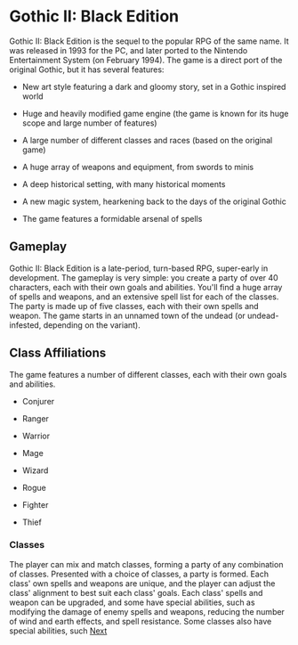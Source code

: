 # Gothic II: Black Edition

Gothic II: Black Edition is the sequel to the popular RPG of the same name. It was released in 1993 for the PC, and later ported to the Nintendo Entertainment System (on February 1994). The game is a direct port of the original Gothic, but it has several features:

*   New art style featuring a dark and gloomy story, set in a Gothic inspired world

*   Huge and heavily modified game engine (the game is known for its huge scope and large number of features)

*   A large number of different classes and races (based on the original game)

*   A huge array of weapons and equipment, from swords to minis

*   A deep historical setting, with many historical moments

*   A new magic system, hearkening back to the days of the original Gothic

*   The game features a formidable arsenal of spells

## Gameplay

Gothic II: Black Edition is a late-period, turn-based RPG, super-early in development. The gameplay is very simple: you create a party of over 40 characters, each with their own goals and abilities. You'll find a huge array of spells and weapons, and an extensive spell list for each of the classes. The party is made up of five classes, each with their own spells and weapon. The game starts in an unnamed town of the undead (or undead-infested, depending on the variant).

## Class Affiliations

The game features a number of different classes, each with their own goals and abilities.

*   Conjurer

*   Ranger
*   Warrior

*   Mage

*   Wizard

*   Rogue

*   Fighter

*   Thief

### Classes

The player can mix and match classes, forming a party of any combination of classes. Presented with a choice of classes, a party is formed. Each class' own spells and weapons are unique, and the player can adjust the class' alignment to best suit each class' goals. Each class' spells and weapon can be upgraded, and some have special abilities, such as modifying the damage of enemy spells and weapons, reducing the number of wind and earth effects, and spell resistance. Some classes also have special abilities, such
[Next](480.md)